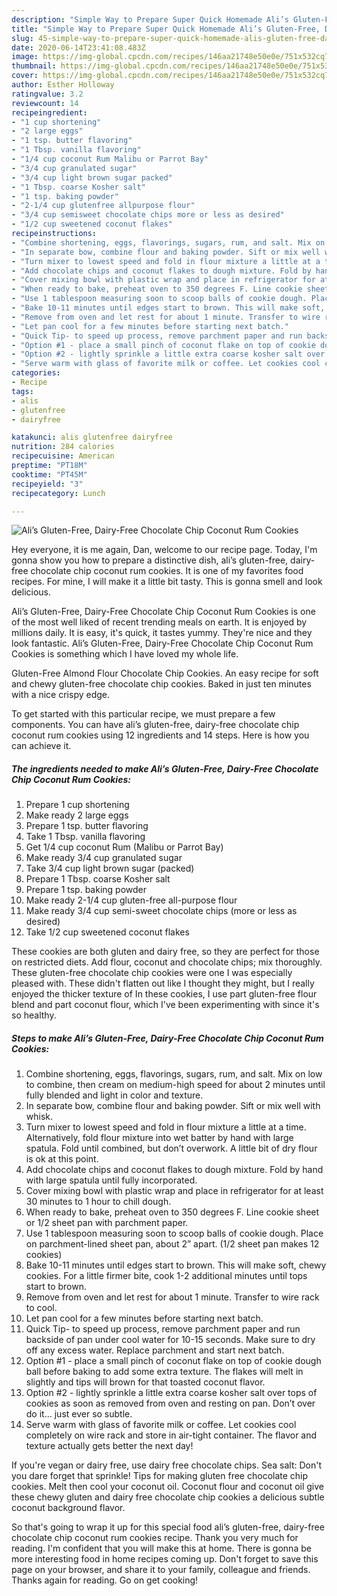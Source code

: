```yaml
---
description: "Simple Way to Prepare Super Quick Homemade Ali’s Gluten-Free, Dairy-Free Chocolate Chip Coconut Rum Cookies"
title: "Simple Way to Prepare Super Quick Homemade Ali’s Gluten-Free, Dairy-Free Chocolate Chip Coconut Rum Cookies"
slug: 45-simple-way-to-prepare-super-quick-homemade-alis-gluten-free-dairy-free-chocolate-chip-coconut-rum-cookies
date: 2020-06-14T23:41:08.483Z
image: https://img-global.cpcdn.com/recipes/146aa21748e50e0e/751x532cq70/alis-gluten-free-dairy-free-chocolate-chip-coconut-rum-cookies-recipe-main-photo.jpg
thumbnail: https://img-global.cpcdn.com/recipes/146aa21748e50e0e/751x532cq70/alis-gluten-free-dairy-free-chocolate-chip-coconut-rum-cookies-recipe-main-photo.jpg
cover: https://img-global.cpcdn.com/recipes/146aa21748e50e0e/751x532cq70/alis-gluten-free-dairy-free-chocolate-chip-coconut-rum-cookies-recipe-main-photo.jpg
author: Esther Holloway
ratingvalue: 3.2
reviewcount: 14
recipeingredient:
- "1 cup shortening"
- "2 large eggs"
- "1 tsp. butter flavoring"
- "1 Tbsp. vanilla flavoring"
- "1/4 cup coconut Rum Malibu or Parrot Bay"
- "3/4 cup granulated sugar"
- "3/4 cup light brown sugar packed"
- "1 Tbsp. coarse Kosher salt"
- "1 tsp. baking powder"
- "2-1/4 cup glutenfree allpurpose flour"
- "3/4 cup semisweet chocolate chips more or less as desired"
- "1/2 cup sweetened coconut flakes"
recipeinstructions:
- "Combine shortening, eggs, flavorings, sugars, rum, and salt. Mix on low to combine, then cream on medium-high speed for about 2 minutes until fully blended and light in color and texture."
- "In separate bow, combine flour and baking powder. Sift or mix well with whisk."
- "Turn mixer to lowest speed and fold in flour mixture a little at a time. Alternatively, fold flour mixture into wet batter by hand with large spatula. Fold until combined, but don’t overwork. A little bit of dry flour is ok at this point."
- "Add chocolate chips and coconut flakes to dough mixture. Fold by hand with large spatula until fully incorporated."
- "Cover mixing bowl with plastic wrap and place in refrigerator for at least 30 minutes to 1 hour to chill dough."
- "When ready to bake, preheat oven to 350 degrees F. Line cookie sheet or 1/2 sheet pan with parchment paper."
- "Use 1 tablespoon measuring soon to scoop balls of cookie dough. Place on parchment-lined sheet pan, about 2” apart. (1/2 sheet pan makes 12 cookies)"
- "Bake 10-11 minutes until edges start to brown. This will make soft, chewy cookies. For a little firmer bite, cook 1-2 additional minutes until tops start to brown."
- "Remove from oven and let rest for about 1 minute. Transfer to wire rack to cool."
- "Let pan cool for a few minutes before starting next batch."
- "Quick Tip- to speed up process, remove parchment paper and run backside of pan under cool water for 10-15 seconds. Make sure to dry off any excess water. Replace parchment and start next batch."
- "Option #1 - place a small pinch of coconut flake on top of cookie dough ball before baking to add some extra texture. The flakes will melt in slightly and tips will brown for that toasted coconut flavor."
- "Option #2 - lightly sprinkle a little extra coarse kosher salt over tops of cookies as soon as removed from oven and resting on pan. Don’t over do it... just ever so subtle."
- "Serve warm with glass of favorite milk or coffee. Let cookies cool completely on wire rack and store in air-tight container. The flavor and texture actually gets better the next day!"
categories:
- Recipe
tags:
- alis
- glutenfree
- dairyfree

katakunci: alis glutenfree dairyfree 
nutrition: 284 calories
recipecuisine: American
preptime: "PT18M"
cooktime: "PT45M"
recipeyield: "3"
recipecategory: Lunch

---
```



![Ali’s Gluten-Free, Dairy-Free Chocolate Chip Coconut Rum Cookies](https://img-global.cpcdn.com/recipes/146aa21748e50e0e/751x532cq70/alis-gluten-free-dairy-free-chocolate-chip-coconut-rum-cookies-recipe-main-photo.jpg)

Hey everyone, it is me again, Dan, welcome to our recipe page. Today, I'm gonna show you how to prepare a distinctive dish, ali’s gluten-free, dairy-free chocolate chip coconut rum cookies. It is one of my favorites food recipes. For mine, I will make it a little bit tasty. This is gonna smell and look delicious.

Ali’s Gluten-Free, Dairy-Free Chocolate Chip Coconut Rum Cookies is one of the most well liked of recent trending meals on earth. It is enjoyed by millions daily. It is easy, it's quick, it tastes yummy. They're nice and they look fantastic. Ali’s Gluten-Free, Dairy-Free Chocolate Chip Coconut Rum Cookies is something which I have loved my whole life.

Gluten-Free Almond Flour Chocolate Chip Cookies. An easy recipe for soft and chewy gluten-free chocolate chip cookies. Baked in just ten minutes with a nice crispy edge.


To get started with this particular recipe, we must prepare a few components. You can have ali’s gluten-free, dairy-free chocolate chip coconut rum cookies using 12 ingredients and 14 steps. Here is how you can achieve it.

<!--inarticleads1-->

##### The ingredients needed to make Ali’s Gluten-Free, Dairy-Free Chocolate Chip Coconut Rum Cookies:

1. Prepare 1 cup shortening
1. Make ready 2 large eggs
1. Prepare 1 tsp. butter flavoring
1. Take 1 Tbsp. vanilla flavoring
1. Get 1/4 cup coconut Rum (Malibu or Parrot Bay)
1. Make ready 3/4 cup granulated sugar
1. Take 3/4 cup light brown sugar (packed)
1. Prepare 1 Tbsp. coarse Kosher salt
1. Prepare 1 tsp. baking powder
1. Make ready 2-1/4 cup gluten-free all-purpose flour
1. Make ready 3/4 cup semi-sweet chocolate chips (more or less as desired)
1. Take 1/2 cup sweetened coconut flakes


These cookies are both gluten and dairy free, so they are perfect for those on restricted diets. Add flour, coconut and chocolate chips; mix thoroughly. These gluten-free chocolate chip cookies were one I was especially pleased with. These didn&#39;t flatten out like I thought they might, but I really enjoyed the thicker texture of In these cookies, I use part gluten-free flour blend and part coconut flour, which I&#39;ve been experimenting with since it&#39;s so healthy. 

<!--inarticleads2-->

##### Steps to make Ali’s Gluten-Free, Dairy-Free Chocolate Chip Coconut Rum Cookies:

1. Combine shortening, eggs, flavorings, sugars, rum, and salt. Mix on low to combine, then cream on medium-high speed for about 2 minutes until fully blended and light in color and texture.
1. In separate bow, combine flour and baking powder. Sift or mix well with whisk.
1. Turn mixer to lowest speed and fold in flour mixture a little at a time. Alternatively, fold flour mixture into wet batter by hand with large spatula. Fold until combined, but don’t overwork. A little bit of dry flour is ok at this point.
1. Add chocolate chips and coconut flakes to dough mixture. Fold by hand with large spatula until fully incorporated.
1. Cover mixing bowl with plastic wrap and place in refrigerator for at least 30 minutes to 1 hour to chill dough.
1. When ready to bake, preheat oven to 350 degrees F. Line cookie sheet or 1/2 sheet pan with parchment paper.
1. Use 1 tablespoon measuring soon to scoop balls of cookie dough. Place on parchment-lined sheet pan, about 2” apart. (1/2 sheet pan makes 12 cookies)
1. Bake 10-11 minutes until edges start to brown. This will make soft, chewy cookies. For a little firmer bite, cook 1-2 additional minutes until tops start to brown.
1. Remove from oven and let rest for about 1 minute. Transfer to wire rack to cool.
1. Let pan cool for a few minutes before starting next batch.
1. Quick Tip- to speed up process, remove parchment paper and run backside of pan under cool water for 10-15 seconds. Make sure to dry off any excess water. Replace parchment and start next batch.
1. Option #1 - place a small pinch of coconut flake on top of cookie dough ball before baking to add some extra texture. The flakes will melt in slightly and tips will brown for that toasted coconut flavor.
1. Option #2 - lightly sprinkle a little extra coarse kosher salt over tops of cookies as soon as removed from oven and resting on pan. Don’t over do it... just ever so subtle.
1. Serve warm with glass of favorite milk or coffee. Let cookies cool completely on wire rack and store in air-tight container. The flavor and texture actually gets better the next day!


If you&#39;re vegan or dairy free, use dairy free chocolate chips. Sea salt: Don&#39;t you dare forget that sprinkle! Tips for making gluten free chocolate chip cookies. Melt then cool your coconut oil. Coconut flour and coconut oil give these chewy gluten and dairy free chocolate chip cookies a delicious subtle coconut background flavor. 

So that's going to wrap it up for this special food ali’s gluten-free, dairy-free chocolate chip coconut rum cookies recipe. Thank you very much for reading. I'm confident that you will make this at home. There is gonna be more interesting food in home recipes coming up. Don't forget to save this page on your browser, and share it to your family, colleague and friends. Thanks again for reading. Go on get cooking!
